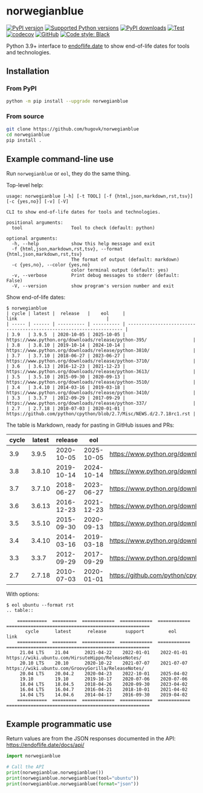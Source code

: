 # norwegianblue

[![PyPI version](https://img.shields.io/pypi/v/norwegianblue.svg?logo=pypi&logoColor=FFE873)](https://pypi.org/project/norwegianblue/)
[![Supported Python versions](https://img.shields.io/pypi/pyversions/norwegianblue.svg?logo=python&logoColor=FFE873)](https://pypi.org/project/norwegianblue/)
[![PyPI downloads](https://img.shields.io/pypi/dm/norwegianblue.svg)](https://pypistats.org/packages/norwegianblue)
[![Test](https://github.com/hugovk/norwegianblue/actions/workflows/test.yml/badge.svg)](https://github.com/hugovk/norwegianblue/actions)
[![codecov](https://codecov.io/gh/hugovk/norwegianblue/branch/main/graph/badge.svg)](https://codecov.io/gh/hugovk/norwegianblue)
[![GitHub](https://img.shields.io/github/license/hugovk/norwegianblue.svg)](LICENSE.txt)
[![Code style: Black](https://img.shields.io/badge/code%20style-Black-000000.svg)](https://github.com/psf/black)

Python 3.9+ interface to [endoflife.date](https://endoflife.date/docs/api/) to show
end-of-life dates for tools and technologies.

## Installation

### From PyPI

```bash
python -m pip install --upgrade norwegianblue
```

### From source

```bash
git clone https://github.com/hugovk/norwegianblue
cd norwegianblue
pip install .
```

## Example command-line use

Run `norwegianblue` or `eol`, they do the same thing.

Top-level help:

```console
usage: norwegianblue [-h] [-t TOOL] [-f {html,json,markdown,rst,tsv}] [-c {yes,no}] [-v] [-V]

CLI to show end-of-life dates for tools and technologies.

positional arguments:
  tool                  Tool to check (default: python)

optional arguments:
  -h, --help            show this help message and exit
  -f {html,json,markdown,rst,tsv}, --format {html,json,markdown,rst,tsv}
                        The format of output (default: markdown)
  -c {yes,no}, --color {yes,no}
                        color terminal output (default: yes)
  -v, --verbose         Print debug messages to stderr (default: False)
  -V, --version         show program's version number and exit
```

Show end-of-life dates:

```console
$ norwegianblue
| cycle | latest |  release   |    eol     |                                 link                                 |
| ----- | ------ | ---------- | ---------- | -------------------------------------------------------------------- |
| 3.9   | 3.9.5  | 2020-10-05 | 2025-10-05 | https://www.python.org/downloads/release/python-395/                 |
| 3.8   | 3.8.10 | 2019-10-14 | 2024-10-14 | https://www.python.org/downloads/release/python-3810/                |
| 3.7   | 3.7.10 | 2018-06-27 | 2023-06-27 | https://www.python.org/downloads/release/python-3710/                |
| 3.6   | 3.6.13 | 2016-12-23 | 2021-12-23 | https://www.python.org/downloads/release/python-3613/                |
| 3.5   | 3.5.10 | 2015-09-30 | 2020-09-13 | https://www.python.org/downloads/release/python-3510/                |
| 3.4   | 3.4.10 | 2014-03-16 | 2019-03-18 | https://www.python.org/downloads/release/python-3410/                |
| 3.3   | 3.3.7  | 2012-09-29 | 2017-09-29 | https://www.python.org/downloads/release/python-337/                 |
| 2.7   | 2.7.18 | 2010-07-03 | 2020-01-01 | https://github.com/python/cpython/blob/2.7/Misc/NEWS.d/2.7.18rc1.rst |
```

The table is Markdown, ready for pasting in GitHub issues and PRs:

| cycle | latest | release    | eol        | link                                                                 |
| ----- | ------ | ---------- | ---------- | -------------------------------------------------------------------- |
| 3.9   | 3.9.5  | 2020-10-05 | 2025-10-05 | https://www.python.org/downloads/release/python-395/                 |
| 3.8   | 3.8.10 | 2019-10-14 | 2024-10-14 | https://www.python.org/downloads/release/python-3810/                |
| 3.7   | 3.7.10 | 2018-06-27 | 2023-06-27 | https://www.python.org/downloads/release/python-3710/                |
| 3.6   | 3.6.13 | 2016-12-23 | 2021-12-23 | https://www.python.org/downloads/release/python-3613/                |
| 3.5   | 3.5.10 | 2015-09-30 | 2020-09-13 | https://www.python.org/downloads/release/python-3510/                |
| 3.4   | 3.4.10 | 2014-03-16 | 2019-03-18 | https://www.python.org/downloads/release/python-3410/                |
| 3.3   | 3.3.7  | 2012-09-29 | 2017-09-29 | https://www.python.org/downloads/release/python-337/                 |
| 2.7   | 2.7.18 | 2010-07-03 | 2020-01-01 | https://github.com/python/cpython/blob/2.7/Misc/NEWS.d/2.7.18rc1.rst |

With options:

```console
$ eol ubuntu --format rst
.. table::

    ===========  =========  ============  ============  ============  =====================================================
       cycle      latest      release       support         eol                               link
    ===========  =========  ============  ============  ============  =====================================================
     21.04 LTS    21.04      2021-04-22    2022-01-01    2022-01-01    https://wiki.ubuntu.com/HirsuteHippo/ReleaseNotes/
     20.10 LTS    20.10      2020-10-22    2021-07-07    2021-07-07    https://wiki.ubuntu.com/GroovyGorilla/ReleaseNotes/
     20.04 LTS    20.04.2    2020-04-23    2022-10-01    2025-04-02
     19.10        19.10      2019-10-17    2020-07-06    2020-07-06
     18.04 LTS    18.04.5    2018-04-26    2020-09-30    2023-04-02
     16.04 LTS    16.04.7    2016-04-21    2018-10-01    2021-04-02
     14.04 LTS    14.04.6    2014-04-17    2016-09-30    2019-04-02
    ===========  =========  ============  ============  ============  =====================================================
```

## Example programmatic use

Return values are from the JSON responses documented in the API:
https://endoflife.date/docs/api/

```python
import norwegianblue

# Call the API
print(norwegianblue.norwegianblue())
print(norwegianblue.norwegianblue(tool="ubuntu"))
print(norwegianblue.norwegianblue(format="json"))
```
